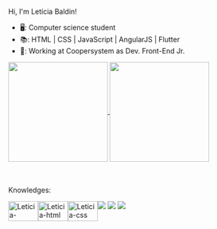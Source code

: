 Hi, I'm Letícia Baldin!
- 🖥️: Computer science student
- 📚: HTML | CSS | JavaScript | AngularJS | Flutter
- 👔: Working at Coopersystem as Dev. Front-End Jr.

<a href="https://github.com/anuraghazra/github-readme-stats">
  <img height=200 align="center" src="https://github-readme-stats.vercel.app/api?username=leticiabaldin&theme=buefy" />
</a>
<a href="https://github.com/anuraghazra/convoychat">
  <img height=200 align="center" src="https://github-readme-stats.vercel.app/api/top-langs?username=leticiabaldin&layout=compact&langs_count=8&card_width=320&theme=buefy" />
</a>

<br/><br/>
Knowledges:
  <div style="display: flex">
    <img align="center" alt="Leticia-python" height="40" width="60" src="https://cdn.jsdelivr.net/gh/devicons/devicon/icons/python/python-original.svg" />
    <img align="center" alt="Leticia-html" height="40" width="60" src="https://cdn.jsdelivr.net/gh/devicons/devicon/icons/html5/html5-original.svg" />
    <img align="center" alt="Leticia-css" height="40" width="60" src="https://cdn.jsdelivr.net/gh/devicons/devicon/icons/css3/css3-original-wordmark.svg" />
    
  <br/>
    <br/>
  <div>
    <a href="https://mail.google.com/mail/u/0/#inbox?compose=CllgCJvnJHbRWRTGjBFLSctkzTpWWnHxtCjcWKcVgmfPhvTfMPWsCqchxlwgKQlcqfCRvvBjKfg" target="_blank"><img src= "https://img.shields.io/badge/Gmail-D14836?style=for-the-badge&logo=gmail&logoColor=white" target="_blank"></a>
    <a href="https://www.linkedin.com/in/leticia-baldin-996771210/" target= "_blank"><img src= "https://img.shields.io/badge/LinkedIn-0077B5?style=for-the-badge&logo=linkedin&logoColor=white" target="_blank"></a>
    <a href="https://www.instagram.com/lletcode/" target="_blank"><img src="https://img.shields.io/badge/Instagram-E4405F?style=for-the-badge&logo=instagram&logoColor=white" target="_blank"></a>
